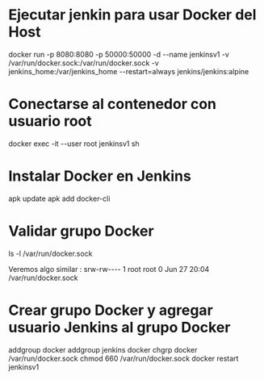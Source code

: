 # Ejecutar jenkin para usar Docker del Host

docker run -p 8080:8080 -p 50000:50000 -d --name jenkinsv1 -v /var/run/docker.sock:/var/run/docker.sock -v jenkins_home:/var/jenkins_home  --restart=always jenkins/jenkins:alpine

# Conectarse al contenedor con usuario root

docker exec -it --user root jenkinsv1 sh

# Instalar Docker en Jenkins

apk update
apk add docker-cli

# Validar grupo Docker

ls -l /var/run/docker.sock

Veremos algo similar : srw-rw---- 1 root root 0 Jun 27 20:04 /var/run/docker.sock

# Crear grupo Docker y agregar usuario Jenkins al grupo Docker

addgroup docker
addgroup jenkins docker
chgrp docker /var/run/docker.sock
chmod 660 /var/run/docker.sock
docker restart jenkinsv1
